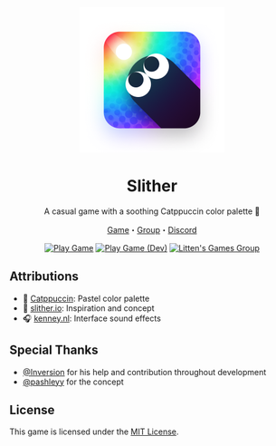 <div align="center">
    <a href="https://www.roblox.com/games/14162747150/Slither">
        <img
            src="assets/marketing/github_logo.png"
            alt="Slither Icon"
            width="256"
        />
    </a>
</div>

<div align="center">

# Slither

A casual game with a soothing Catppuccin color palette 🎨

[Game](https://www.roblox.com/games/14162747150)・[Group](https://www.roblox.com/groups/4918739/littens-Games#!/about)・[Discord](https://discord.gg/tyjBaP44sK)

[![Play Game](https://img.shields.io/badge/play-00B06F?style=for-the-badge&logo=roblox)](https://www.roblox.com/games/14162747150)
[![Play Game (Dev)](https://img.shields.io/badge/canary-gold?style=for-the-badge&logo=robloxstudio&logoColor=black)](https://www.roblox.com/games/14162747150)
[![Litten's Games Group](https://img.shields.io/badge/litten's_games-red?style=for-the-badge&logo=roblox)](https://www.roblox.com/groups/4918739)

</div>

## Attributions

-   🎨 [Catppuccin](https://catppuccin.com): Pastel color palette
-   🐍 [slither.io](https://slither.io): Inspiration and concept
-   🎧 [kenney.nl](https://kenney.nl): Interface sound effects

## Special Thanks

-   [@Inversion](https://github.com/neoinversion) for his help and contribution throughout development
-   [@pashleyy](https://github.com/passhley) for the concept

## License

This game is licensed under the [MIT License](LICENSE.md).
